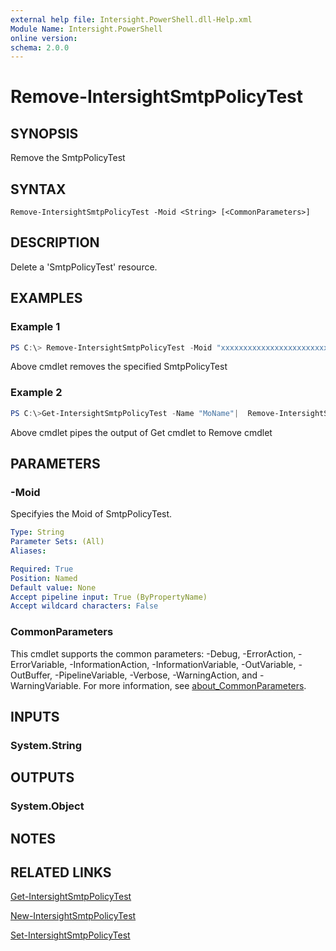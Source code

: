 ```yaml
---
external help file: Intersight.PowerShell.dll-Help.xml
Module Name: Intersight.PowerShell
online version:
schema: 2.0.0
---
```


# Remove-IntersightSmtpPolicyTest

## SYNOPSIS
Remove the SmtpPolicyTest

## SYNTAX

```
Remove-IntersightSmtpPolicyTest -Moid <String> [<CommonParameters>]
```

## DESCRIPTION
Delete a &apos;SmtpPolicyTest&apos; resource.

## EXAMPLES

### Example 1
```powershell
PS C:\> Remove-IntersightSmtpPolicyTest -Moid "xxxxxxxxxxxxxxxxxxxxxxxxxxx"
```
Above cmdlet removes the specified SmtpPolicyTest 

### Example 2
```powershell
PS C:\>Get-IntersightSmtpPolicyTest -Name "MoName"|  Remove-IntersightSmtpPolicyTest
```
Above cmdlet pipes the output of Get cmdlet to Remove cmdlet

## PARAMETERS

### -Moid
Specifyies the Moid of SmtpPolicyTest.

```yaml
Type: String
Parameter Sets: (All)
Aliases:

Required: True
Position: Named
Default value: None
Accept pipeline input: True (ByPropertyName)
Accept wildcard characters: False
```

### CommonParameters
This cmdlet supports the common parameters: -Debug, -ErrorAction, -ErrorVariable, -InformationAction, -InformationVariable, -OutVariable, -OutBuffer, -PipelineVariable, -Verbose, -WarningAction, and -WarningVariable. For more information, see [about_CommonParameters](http://go.microsoft.com/fwlink/?LinkID=113216).

## INPUTS

### System.String

## OUTPUTS

### System.Object
## NOTES

## RELATED LINKS

[Get-IntersightSmtpPolicyTest](./Get-IntersightSmtpPolicyTest.md)

[New-IntersightSmtpPolicyTest](./New-IntersightSmtpPolicyTest.md)

[Set-IntersightSmtpPolicyTest](./Set-IntersightSmtpPolicyTest.md)

